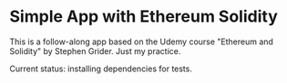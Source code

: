 # Simple App with Ethereum Solidity

This is a follow-along app based on the Udemy course "Ethereum and Solidity" by Stephen Grider.
Just my practice.


Current status: installing dependencies for tests.